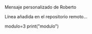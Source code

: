 Mensaje personalizado de Roberto

Línea añadida en el repositorio remoto...


modulo=3
print("modulo")
